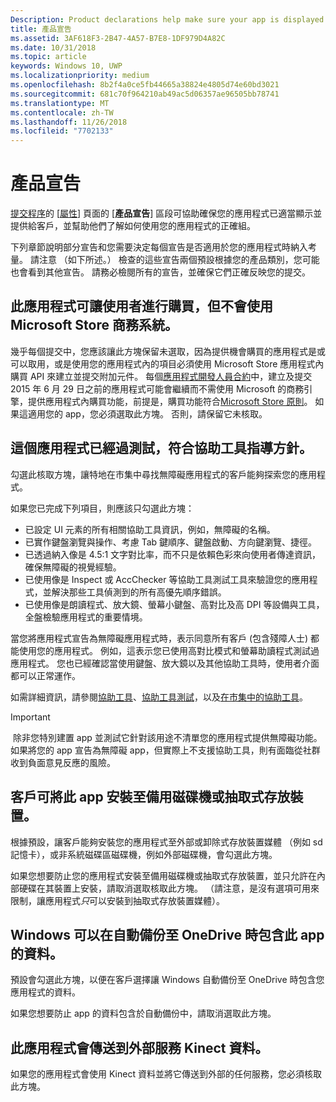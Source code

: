 ```yaml
---
Description: Product declarations help make sure your app is displayed appropriately in the Microsoft Store and offered to the right set of customers.
title: 產品宣告
ms.assetid: 3AF618F3-2B47-4A57-B7E8-1DF979D4A82C
ms.date: 10/31/2018
ms.topic: article
keywords: Windows 10, UWP
ms.localizationpriority: medium
ms.openlocfilehash: 8b2f4a0ce5fb44665a38824e4805d74e60bd3021
ms.sourcegitcommit: 681c70f964210ab49ac5d06357ae96505bb78741
ms.translationtype: MT
ms.contentlocale: zh-TW
ms.lasthandoff: 11/26/2018
ms.locfileid: "7702133"
---
```

# <a name="product-declarations"></a>產品宣告

[提交程序](app-submissions.md)的 [[屬性](enter-app-properties.md)] 頁面的 [**產品宣告**] 區段可協助確保您的應用程式已適當顯示並提供給客戶，並幫助他們了解如何使用您的應用程式的正確組。

下列章節說明部分宣告和您需要決定每個宣告是否適用於您的應用程式時納入考量。 請注意 （如下所述。） 檢查的這些宣告兩個預設根據您的產品類別，您可能也會看到其他宣告。 請務必檢閱所有的宣告，並確保它們正確反映您的提交。

## <a name="this-app-allows-users-to-make-purchases-but-does-not-use-the-microsoft-store-commerce-system"></a>此應用程式可讓使用者進行購買，但不會使用 Microsoft Store 商務系統。

幾乎每個提交中，您應該讓此方塊保留未選取，因為提供機會購買的應用程式是或可以取用，或是使用您的應用程式內的項目必須使用 Microsoft Store 應用程式內購買 API 來建立並提交附加元件。 每個[應用程式開發人員合約](https://docs.microsoft.com/legal/windows/agreements/app-developer-agreement)中，建立及提交 2015 年 6 月 29 日之前的應用程式可能會繼續而不需使用 Microsoft 的商務引擎，提供應用程式內購買功能，前提是，購買功能符合[Microsoft Store 原則](https://docs.microsoft.com/legal/windows/agreements/store-policies#108-financial-transactions)。 如果這適用您的 app，您必須選取此方塊。 否則，請保留它未核取。

## <a name="this-app-has-been-tested-to-meet-accessibility-guidelines"></a>這個應用程式已經過測試，符合協助工具指導方針。

勾選此核取方塊，讓特地在市集中尋找無障礙應用程式的客戶能夠探索您的應用程式。

如果您已完成下列項目，則應該只勾選此方塊：

-   已設定 UI 元素的所有相關協助工具資訊，例如，無障礙的名稱。
-   已實作鍵盤瀏覽與操作、考慮 Tab 鍵順序、鍵盤啟動、方向鍵瀏覽、捷徑。
-   已透過納入像是 4.5:1 文字對比率，而不只是依賴色彩來向使用者傳達資訊，確保無障礙的視覺經驗。
-   已使用像是 Inspect 或 AccChecker 等協助工具測試工具來驗證您的應用程式，並解決那些工具偵測到的所有高優先順序錯誤。
-   已使用像是朗讀程式、放大鏡、螢幕小鍵盤、高對比及高 DPI 等設備與工具，全盤檢驗應用程式的重要情境。

當您將應用程式宣告為無障礙應用程式時，表示同意所有客戶 (包含殘障人士) 都能使用您的應用程式。 例如，這表示您已使用高對比模式和螢幕助讀程式測試過應用程式。 您也已經確認當使用鍵盤、放大鏡以及其他協助工具時，使用者介面都可以正常運作。

如需詳細資訊，請參閱[協助工具](../design/accessibility/accessibility.md)、[協助工具測試](../design/accessibility/accessibility-testing.md)，以及[在市集中的協助工具](../design/accessibility/accessibility-in-the-store.md)。

> [!IMPORTANT]
> 除非您特別建置 app 並測試它針對該用途不清單您的應用程式提供無障礙功能。 如果將您的 app 宣告為無障礙 app，但實際上不支援協助工具，則有面臨從社群收到負面意見反應的風險。

## <a name="customers-can-install-this-app-to-alternate-drives-or-removable-storage"></a>客戶可將此 app 安裝至備用磁碟機或抽取式存放裝置。

根據預設，讓客戶能夠安裝您的應用程式至外部或卸除式存放裝置媒體 （例如 sd 記憶卡），或非系統磁碟區磁碟機，例如外部磁碟機，會勾選此方塊。

如果您想要防止您的應用程式安裝至備用磁碟機或抽取式存放裝置，並只允許在內部硬碟在其裝置上安裝，請取消選取核取此方塊。 （請注意，是沒有選項可用來限制，讓應用程式*只*可以安裝到抽取式存放裝置媒體）。


## <a name="windows-can-include-this-apps-data-in-automatic-backups-to-onedrive"></a>Windows 可以在自動備份至 OneDrive 時包含此 app 的資料。

預設會勾選此方塊，以便在客戶選擇讓 Windows 自動備份至 OneDrive 時包含您應用程式的資料。

如果您想要防止 app 的資料包含於自動備份中，請取消選取此方塊。


## <a name="this-app-sends-kinect-data-to-external-services"></a>此應用程式會傳送到外部服務 Kinect 資料。 

如果您的應用程式會使用 Kinect 資料並將它傳送到外部的任何服務，您必須核取此方塊。



 

 

 




